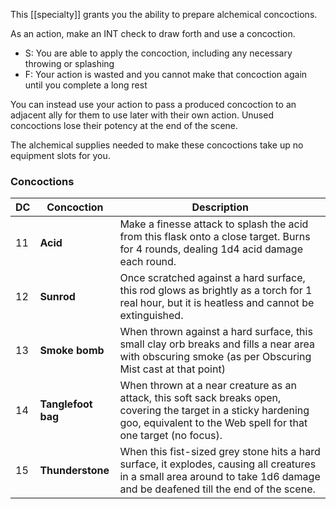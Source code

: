 This [[specialty]] grants you the ability to prepare alchemical concoctions.

As an action, make an INT check to draw forth and use a concoction.

* S: You are able to apply the concoction, including any necessary throwing or splashing
* F: Your action is wasted and you cannot make that concoction again until you complete a long rest
 
You can instead use your action to pass a produced concoction to an adjacent ally for them to use later with their own action. Unused concoctions lose their potency at the end of the scene. 

The alchemical supplies needed to make these concoctions take up no equipment slots for you.

### Concoctions

| DC  | Concoction         | Description                                                                                                                                                                         |
| --- | ------------------ | ----------------------------------------------------------------------------------------------------------------------------------------------------------------------------------- |
| 11  | **Acid**           | Make a finesse attack to splash the acid from this flask onto a close target. Burns for 4 rounds, dealing 1d4 acid damage each round.                                               |
| 12  | **Sunrod**         | Once scratched against a hard surface, this rod glows as brightly as a torch for 1 real hour, but it is heatless and cannot be extinguished.                                        |
| 13  | **Smoke bomb**     | When thrown against a hard surface, this small clay orb breaks and fills a near area with obscuring smoke (as per Obscuring Mist cast at that point)                                |
| 14  | **Tanglefoot bag** | When thrown at a near creature as an attack, this soft sack breaks open, covering the target in a sticky hardening goo, equivalent to the Web spell for that one target (no focus). |
| 15  | **Thunderstone**   | When this fist-sized grey stone hits a hard surface, it explodes, causing all creatures in a small area around to take 1d6 damage and be deafened till the end of the scene.        |
